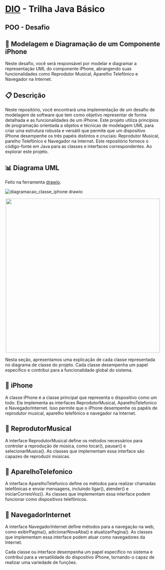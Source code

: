 # [DIO](www.dio.me) - Trilha Java Básico

## POO - Desafio

## 📱 Modelagem e Diagramação de um Componente iPhone

Neste desafio, você será responsável por modelar e diagramar a representação UML do componente iPhone,
abrangendo suas funcionalidades como Reprodutor Musical, Aparelho Telefônico e Navegador na Internet.

## 📋 Descrição
Neste repositório, você encontrará uma implementação de um desafio de modelagem de software que tem como objetivo representar de forma detalhada
e as funcionalidades de um iPhone. Este projeto utiliza princípios de programação orientada a objetos e técnicas de modelagem UML para criar uma
estrutura robusta e versátil que permite que um dispositivo iPhone desempenhe os três papéis distintos e cruciais: Reprodutor Musical, parelho Telefônico
e Navegador na Internet.
Este repositório fornece o código-fonte em Java para as classes e interfaces correspondentes. Ao explorar este projeto.

## 📊 Diagrama UML
Feito na ferramenta [drawio](https://www.drawio.com/).

![diagramacao_classe_iphone drawio](https://github.com/CelsoLuiz73/Imagens/assets/42788520/fcac4dde-da91-4bd6-8cca-8fd2b9240fc4)

<p align="center">
<img src="(https://github.com/CelsoLuiz73/Imagens/assets/42788520/fcac4dde-da91-4bd6-8cca-8fd2b9240fc4)" width="500" /> 
</p>

Nesta seção, apresentamos uma explicação de cada classe representada no diagrama de classe do projeto. Cada classe desempenha um
papel específico e contribui para a funcionalidade global do sistema.

## 📱 iPhone

A classe iPhone é a classe principal que representa o dispositivo como um todo. Ela implementa as interfaces ReprodutorMusical, AparelhoTelefonico
e NavegadorInternet. Isso permite que o iPhone desempenhe os papéis de reprodutor musical, aparelho telefônico e navegador na Internet. 

## 📱 ReprodutorMusical

A interface ReprodutorMusical define os métodos necessários para controlar a reprodução de música, como tocar(), pausar() e selecionarMusica().
As classes que implementam essa interface são capazes de reproduzir músicas.

## 📱 AparelhoTelefonico

A interface AparelhoTelefonico define os métodos para realizar chamadas telefônicas e enviar mensagens, incluindo ligar(), atender() e
iniciarCorreioVoz(). As classes que implementam essa interface podem funcionar como dispositivos telefônicos.

## 📱 NavegadorInternet

A interface NavegadorInternet define métodos para a navegação na web, como exibirPagina(), adicionarNovaAba() e atualizarPagina(). As classes que
implementam essa interface podem atuar como navegadores da Internet.

Cada classe ou interface desempenha um papel específico no sistema e contribui para a versatilidade do dispositivo iPhone, tornando-o capaz de realizar uma
variedade de funções.
